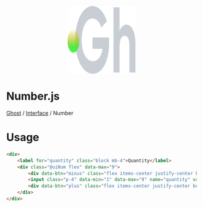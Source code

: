 <p align="center">
  <img width="180" height="180" src="https://github.com/terrainagency/ghost/blob/main/assets/logo.svg" alt="Ghost: Agnostic GSAP and Tailwind Framework">
</p>

# Number.js

[Ghost](https://github.com/terrainagency/ghost/tree/main/) / [Interface](https://github.com/terrainagency/ghost/tree/main/interface) / Number

# Usage

```html
<div>
    <label for="quantity" class="block mb-4">Quantity</label>
    <div class="@uiNum flex" data-max="9">
        <div data-btn="minus" class="flex items-center justify-center border p-4 cursor-pointer">-</div>
        <input class="p-4" data-min="1" data-max="9" name="quantity" value="1" type="number" />
        <div data-btn="plus" class="flex items-center justify-center border p-4 cursor-pointer">+</div>
    </div>
</div>
```